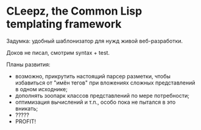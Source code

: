 CLeepz, the Common Lisp templating framework
============================================

Задумка: удобный шаблонизатор для нужд живой веб-разработки.

Доков не писал, смотрим syntax + test.

Планы развития:
* возможно, прикрутить настоящий парсер разметки, чтобы избавиться от "имён тегов" при вложениях сложных представлений в одном исходнике;
* дополнять зоопарк классов представлений по мере потребности;
* оптимизация вычислений и т.п., особо пока не пытался в это вникать;
* ?????
* PROFIT!
